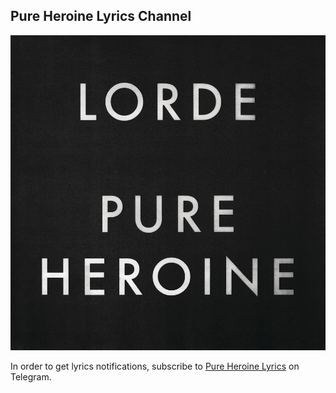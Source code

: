 ## Pure Heroine Lyrics Channel

![Pure Heroine](pureheroine.jpg)

In order to get lyrics notifications, subscribe to [Pure Heroine Lyrics](https://t.me/pureheroinelyrics) on Telegram.

